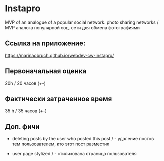 # Instapro

MVP of an analogue of a popular social network. photo sharing networks /
MVP аналога популярной соц. сети для обмена фотографиями

## Ссылка на приложение:

https://marinaobruch.github.io/webdev-cw-instapro/

## Первоначальная оценка
20h / 20 часов (+-)

## Фактически затраченное время
35 h / 35 часов (+-)

## Доп. фичи
  - deleting posts by the user who posted this post /   - удаление постов тем пользователем, кто этот пост разместил

  - user page stylized /   - стилизована страница пользователя

